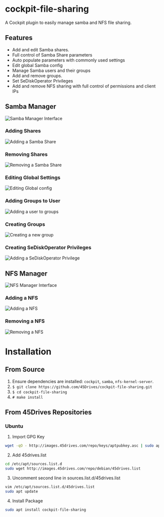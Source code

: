 # cockpit-file-sharing
A Cockpit plugin to easily manage samba and NFS file sharing.

## Features
* Add and edit Samba shares.
* Full control of Samba Share parameters
* Auto populate parameters with commonly used settings
* Edit global Samba config
* Manage Samba users and their groups
* Add and remove groups.
* Set SeDiskOperator Privileges
* Add and remove NFS sharing with full control of permissions and client IPs

## Samba Manager
![Samba Manager Interface](img/samba/samba_interface.png)

### Adding Shares
![Adding a Samba Share](img/samba/samba_add_shares.png)

### Removing Shares
![Removing a Samba Share](img/samba/samba_remove_shares.png)

### Editing Global Settings
![Editing Global config](img/samba/samba_global.png)

### Adding Groups to User
![Adding a user to groups](img/samba/samba_user_to_grp.png)

### Creating Groups
![Creating a new group](img/samba/samba_add_group.png)

### Creating SeDiskOperator Privileges
![Adding a SeDiskOperator Privilege](img/samba/samba_privileges.png)

## NFS Manager
![NFS Manager Interface](img/nfs/nfs_interface.png)

### Adding a NFS
![Adding a NFS](img/nfs/nfs_add.png)

### Removing a NFS
![Removing a NFS](img/nfs/nfs_remove.png)

# Installation
## From Source
1. Ensure dependencies are installed: `cockpit`, `samba`, `nfs-kernel-server`.
1. `$ git clone https://github.com/45Drives/cockpit-file-sharing.git`
1. `$ cd cockpit-file-sharing`
1. `# make install`
## From 45Drives Repositories
### Ubuntu
1. Import GPG Key
```sh
wget -qO - http://images.45drives.com/repo/keys/aptpubkey.asc | sudo apt-key add -
```
2. Add 45drives.list
```sh
cd /etc/apt/sources.list.d
sudo wget http://images.45drives.com/repo/debian/45drives.list
```
3. Uncomment second line in sources.list.d/45drives.list
```sh
vim /etc/apt/sources.list.d/45drives.list
sudo apt update
```
4. Install Package
```sh
sudo apt install cockpit-file-sharing
```
